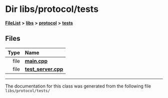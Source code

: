 

# Dir libs/protocol/tests



[**FileList**](files.md) **>** [**libs**](dir_6719ab1f1f7655efc2fa43f7eb574fd1.md) **>** [**protocol**](dir_256d27db1e44b9b04d67f4c92d3fc698.md) **>** [**tests**](dir_0600a918fa506c296d39916ce5da6191.md)












## Files

| Type | Name |
| ---: | :--- |
| file | [**main.cpp**](protocol_2tests_2main_8cpp.md) <br> |
| file | [**test\_server.cpp**](test__server_8cpp.md) <br> |



























































------------------------------
The documentation for this class was generated from the following file `libs/protocol/tests/`

